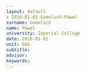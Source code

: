 ```yaml
---
layout: default 
: 2016-01-01-Gomoluch-Pawel
surname: Gomoluch
name: Pawel
university: Imperial College
date: 2016-01-01
unit: DAS
subtitle: 
advisor: 
keywords: 
---
```

